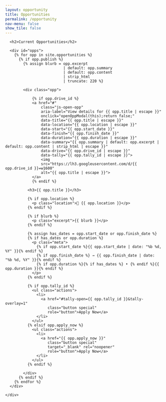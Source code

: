 ```yaml
---
layout: opportunity
title: Opportunities
permalink: /opportunity
nav-menu: false
show_tile: false
---
```


<div id="main" class="alt">
  <section id="ten">
    <div class="inner">

      <h2>Current Opportunities</h2>

      <div id="opps">
        {% for opp in site.opportunities %}
          {% if opp.publish %}
            {% assign blurb = opp.excerpt
                              | default: opp.summary
                              | default: opp.content
                              | strip_html
                              | truncate: 220 %}

            <div class="opp">

				{% if opp.drive_id %}
				<a href="#"
					class="js-open-opp"
					aria-label="View details for {{ opp.title | escape }}"
					onclick="openOppModal(this);return false;"
					data-title="{{ opp.title | escape }}"
					data-location="{{ opp.location | escape }}"
					data-start="{{ opp.start_date }}"
					data-finish="{{ opp.finish_date }}"
					data-duration="{{ opp.duration | escape }}"
					data-summary="{{ opp.summary | default: opp.excerpt | default: opp.content | strip_html | escape }}"
					data-drive="{{ opp.drive_id | escape }}"
					data-tally="{{ opp.tally_id | escape }}">
					<img
					src="https://lh3.googleusercontent.com/d/{{ opp.drive_id }}=w1600"
					alt="{{ opp.title | escape }}">
				</a>
				{% endif %}

              <h3>{{ opp.title }}</h3>

              {% if opp.location %}
                <p class="location">📍 {{ opp.location }}</p>
              {% endif %}

              {% if blurb %}
                <p class="excerpt">{{ blurb }}</p>
              {% endif %}

              {% assign has_dates = opp.start_date or opp.finish_date %}
              {% if has_dates or opp.duration %}
                <p class="meta">
                  {% if opp.start_date %}{{ opp.start_date | date: "%b %d, %Y" }}{% endif %}
                  {% if opp.finish_date %} → {{ opp.finish_date | date: "%b %d, %Y" }}{% endif %}
                  {% if opp.duration %}{% if has_dates %} • {% endif %}{{ opp.duration }}{% endif %}
                </p>
              {% endif %}

              {% if opp.tally_id %}
                <ul class="actions">
                  <li>
                    <a href="#tally-open={{ opp.tally_id }}&tally-overlay=1"
                       class="button special"
                       role="button">Apply Now</a>
                  </li>
                </ul>
              {% elsif opp.apply_now %}
                <ul class="actions">
                  <li>
                    <a href="{{ opp.apply_now }}"
                       class="button special"
                       target="_blank" rel="noopener"
                       role="button">Apply Now</a>
                  </li>
                </ul>
              {% endif %}

            </div>
          {% endif %}
        {% endfor %}
      </div>

    </div>
  </section>
</div>

<style>
  /* Grid */
  #opps {
    display: grid;
    grid-template-columns: repeat(auto-fit, minmax(280px, 1fr));
    gap: 1.25rem;
    margin-top: 1rem;
  }

  /* Card — square corners to match theme */
  #opps .opp {
    background: #161a22;
    color: #e6e9ef;
    border: 1px solid rgba(230,233,239,0.10);
    border-radius: 0;
    padding: 1rem;
    box-shadow: none;
  }

  /* Image — square corners, natural aspect */
  #opps .opp img {
    width: 100%;
    height: auto;
    display: block;
    border-radius: 0;
    margin-bottom: 0.5rem;
  }

  /* Text */
  #opps .opp h3 {
    margin: 0.25rem 0 0.25rem;
    line-height: 1.25;
    color: #ffffff;
  }
  #opps .opp .location {
    margin: 0 0 0.5rem;
    color: rgba(230,233,239,0.68);
    font-weight: 600;
  }
  #opps .opp .excerpt {
    margin: 0 0 0.5rem;
    color: rgba(230,233,239,0.68);
  }
  #opps .opp .meta {
    margin: 0 0 0.75rem;
    color: rgba(230,233,239,0.68);
    font-size: 0.95rem;
  }

  /* Buttons: use theme defaults (white buttons, square corners) via .button */

/* Make the image link feel interactive */
#opps .opp a.js-open-opp {
  display: block;
  position: relative;
  outline: none;
}

#opps .opp a.js-open-opp img {
  transition: transform .18s ease, filter .18s ease;
}

/* Hover/focus: slight lift + dim for contrast */
#opps .opp a.js-open-opp:hover img,
#opps .opp a.js-open-opp:focus img {
  cursor: pointer;
  transform: translateY(-2px);
  filter: brightness(0.92);
}

/* Optional: add a faint overlay on hover/focus (no rounded corners) */
#opps .opp a.js-open-opp::after {
  content: "";
  position: absolute;
  inset: 0;
  background: rgba(255,255,255,0);
  transition: background .18s ease;
}
#opps .opp a.js-open-opp:hover::after,
#opps .opp a.js-open-opp:focus::after {
  background: rgba(255,255,255,0.04);
}

/* ===== Modal base ===== */
.modal { 
  position: fixed; 
  inset: 0; 
  display: none; 
  z-index: 1000; 
}
.modal.is-open { display: block; }

/* Backdrop */
.modal__backdrop {
  position: absolute;
  inset: 0;
  background: rgba(0,0,0,.6);
}

/* Dialog */
.modal__dialog {
  position: relative;
  z-index: 1;
  max-width: 720px;
  margin: 6vh auto;
  background: #161a22; /* matches your card bg */
  color: #e6e9ef;
  border: 1px solid rgba(230,233,239,0.10);
  padding: 1.25rem;
  border-radius: 0;     /* square corners to match theme */
}

/* Close (X) */
.modal__close {
  position: absolute;
  top: .5rem;
  right: .75rem;
  background: transparent;
  border: 0;
  font-size: 1.5rem;
  color: #e6e9ef;
  cursor: pointer;
}

/* Image inside modal */
.modal__image-wrap img {
  width: 100%;
  height: auto;
  display: block;
  margin-bottom: .75rem;
}

/* Meta + summary */
#opp-modal .meta {
  color: rgba(230,233,239,0.68);
  margin: .25rem 0 .75rem;
}

</style>

<script>
  // Format helper
  function fmtDate(d) {
    if (!d) return "";
    try { return new Date(d).toLocaleDateString(undefined, { year:'numeric', month:'short', day:'2-digit' }); }
    catch(e){ return d; }
  }

  (function(){
    const modal = document.getElementById('opp-modal');
    const img   = document.getElementById('opp-modal-img');
    const title = document.getElementById('opp-modal-title');
    const meta  = document.getElementById('opp-modal-meta');
    const sum   = document.getElementById('opp-modal-summary');
    const acts  = document.getElementById('opp-modal-actions');

    // Expose globally so we can call from HTML attributes
    window.openOppModal = function(el){
      const d = el.dataset;

      // Title
      title.textContent = d.title || '';

      // Meta line
      const parts = [];
      if (d.location) parts.push('📍 ' + d.location);

      const dates =
        (d.start ? fmtDate(d.start) : '') +
        (d.finish ? ' → ' + fmtDate(d.finish) : '');

      const hasDates = !!(d.start || d.finish);
      const duration = d.duration || '';

      const mid = [dates, (hasDates && duration ? ' • ' : '') + duration].join('').trim();
      meta.textContent = [parts.join(''), (parts.length && mid ? ' • ' : '') + mid].join('');

      // Summary
      sum.textContent = d.summary || '';

      // Image
      if (d.drive) {
        img.src = `https://lh3.googleusercontent.com/d/${d.drive}=w1600`;
        img.style.display = '';
      } else {
        img.removeAttribute('src');
        img.style.display = 'none';
      }

      // Actions (Apply)
      acts.innerHTML = '';
      if (d.tally) {
        const li = document.createElement('li');
        const a  = document.createElement('a');
        a.className = 'button';
        a.textContent = 'Apply Now';
        a.href = `#tally-open=${d.tally}&tally-overlay=1`;
        li.appendChild(a);
        acts.appendChild(li);
      }

      // Show
      modal.classList.add('is-open');
      modal.setAttribute('aria-hidden', 'false');
    };

    window.closeOppModal = function(){
      modal.classList.remove('is-open');
      modal.setAttribute('aria-hidden', 'true');
    };

    // Close on backdrop / X / ESC
    document.addEventListener('click', (e) => {
      if (e.target.closest('.js-close-opp')) { e.preventDefault(); window.closeOppModal(); }
      if (e.target === document.querySelector('#opp-modal .modal__backdrop')) { e.preventDefault(); window.closeOppModal(); }
    });
    document.addEventListener('keydown', (e) => {
      if (e.key === 'Escape' && modal.classList.contains('is-open')) window.closeOppModal();
    });
  })();
</script>

<!-- Tally popup script (needed for #tally-open links) -->
<script async src="https://tally.so/widgets/embed.js"></script>

<!-- Tally popup script (only needed if using tally_id links) -->
<script async src="https://tally.so/widgets/embed.js"></script>
